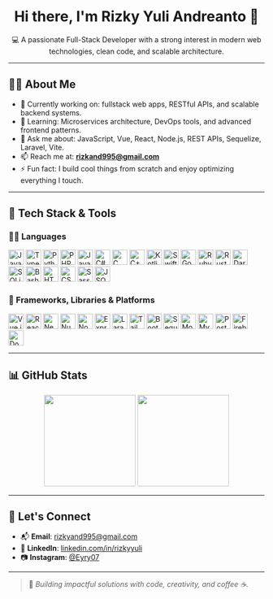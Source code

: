 <h1 align="center">Hi there, I'm Rizky Yuli Andreanto 👋</h1>
<p align="center">💻 A passionate Full-Stack Developer with a strong interest in modern web technologies, clean code, and scalable architecture.</p>

---

## 🧑‍💼 About Me
- 🔭 Currently working on: fullstack web apps, RESTful APIs, and scalable backend systems.
- 🌱 Learning: Microservices architecture, DevOps tools, and advanced frontend patterns.
- 💬 Ask me about: JavaScript, Vue, React, Node.js, REST APIs, Sequelize, Laravel, Vite.
- 📫 Reach me at: **rizkand995@gmail.com**
- ⚡ Fun fact: I build cool things from scratch and enjoy optimizing everything I touch.

---

## 🧰 Tech Stack & Tools

### 👨‍💻 Languages
<p align="left"> <img src="https://cdn.jsdelivr.net/gh/devicons/devicon/icons/javascript/javascript-original.svg" width="30" alt="JavaScript"/> <img src="https://cdn.jsdelivr.net/gh/devicons/devicon/icons/typescript/typescript-original.svg" width="30" alt="TypeScript"/> <img src="https://cdn.jsdelivr.net/gh/devicons/devicon/icons/python/python-original.svg" width="30" alt="Python"/> <img src="https://cdn.jsdelivr.net/gh/devicons/devicon/icons/php/php-original.svg" width="30" alt="PHP"/> <img src="https://cdn.jsdelivr.net/gh/devicons/devicon/icons/java/java-original.svg" width="30" alt="Java"/> <img src="https://cdn.jsdelivr.net/gh/devicons/devicon/icons/csharp/csharp-original.svg" width="30" alt="C#"/> <img src="https://cdn.jsdelivr.net/gh/devicons/devicon/icons/c/c-original.svg" width="30" alt="C"/> <img src="https://cdn.jsdelivr.net/gh/devicons/devicon/icons/cplusplus/cplusplus-original.svg" width="30" alt="C++"/> <img src="https://cdn.jsdelivr.net/gh/devicons/devicon/icons/kotlin/kotlin-original.svg" width="30" alt="Kotlin"/> <img src="https://cdn.jsdelivr.net/gh/devicons/devicon/icons/swift/swift-original.svg" width="30" alt="Swift"/> <img src="https://cdn.jsdelivr.net/gh/devicons/devicon/icons/go/go-original.svg" width="30" alt="Go"/> <img src="https://cdn.jsdelivr.net/gh/devicons/devicon/icons/ruby/ruby-original.svg" width="30" alt="Ruby"/> <img src="https://cdn.jsdelivr.net/gh/devicons/devicon/icons/rust/rust-plain.svg" width="30" alt="Rust"/> <img src="https://cdn.jsdelivr.net/gh/devicons/devicon/icons/dart/dart-original.svg" width="30" alt="Dart"/> <img src="https://cdn.jsdelivr.net/gh/devicons/devicon/icons/sqlite/sqlite-original.svg" width="30" alt="SQLite"/> <img src="https://cdn.jsdelivr.net/gh/devicons/devicon/icons/bash/bash-original.svg" width="30" alt="Bash"/> <img src="https://cdn.jsdelivr.net/gh/devicons/devicon/icons/html5/html5-original.svg" width="30" alt="HTML5"/> <img src="https://cdn.jsdelivr.net/gh/devicons/devicon/icons/css3/css3-original.svg" width="30" alt="CSS3"/> <img src="https://cdn.jsdelivr.net/gh/devicons/devicon/icons/sass/sass-original.svg" width="30" alt="Sass"/> <img src="https://cdn.jsdelivr.net/gh/devicons/devicon/icons/json/json-original.svg" width="30" alt="JSON"/> </p>

### 🧩 Frameworks, Libraries & Platforms
<p align="left">
  <!-- Frontend Frameworks -->
  <img src="https://cdn.jsdelivr.net/gh/devicons/devicon/icons/vuejs/vuejs-original.svg" width="30" alt="Vue.js"/>
  <img src="https://cdn.jsdelivr.net/gh/devicons/devicon/icons/react/react-original.svg" width="30" alt="React"/>
  <img src="https://cdn.jsdelivr.net/gh/devicons/devicon/icons/nextjs/nextjs-original.svg" width="30" alt="Next.js"/>
  <img src="https://cdn.jsdelivr.net/gh/devicons/devicon/icons/nuxtjs/nuxtjs-original.svg" width="30" alt="Nuxt.js"/>

  <!-- Backend Frameworks -->
  <img src="https://cdn.jsdelivr.net/gh/devicons/devicon/icons/nodejs/nodejs-original.svg" width="30" alt="Node.js"/>
  <img src="https://cdn.jsdelivr.net/gh/devicons/devicon/icons/express/express-original.svg" width="30" alt="Express"/>
  <img src="https://cdn.worldvectorlogo.com/logos/laravel-2.svg" width="30" alt="Laravel"/>

  <!-- CSS Frameworks -->
  <img src="https://www.vectorlogo.zone/logos/tailwindcss/tailwindcss-icon.svg" width="30" alt="TailwindCSS"/>
  <img src="https://cdn.jsdelivr.net/gh/devicons/devicon/icons/bootstrap/bootstrap-original.svg" width="30" alt="Bootstrap"/>

  <!-- Databases & ORMs -->
  <img src="https://cdn.jsdelivr.net/gh/devicons/devicon/icons/sequelize/sequelize-original.svg" width="30" alt="Sequelize"/>
  <img src="https://cdn.jsdelivr.net/gh/devicons/devicon/icons/mongodb/mongodb-original.svg" width="30" alt="MongoDB"/>
  <img src="https://cdn.jsdelivr.net/gh/devicons/devicon/icons/mysql/mysql-original.svg" width="30" alt="MySQL"/>
  <img src="https://cdn.jsdelivr.net/gh/devicons/devicon/icons/postgresql/postgresql-original.svg" width="30" alt="PostgreSQL"/>

  <!-- Others -->
  <img src="https://cdn.jsdelivr.net/gh/devicons/devicon/icons/firebase/firebase-plain.svg" width="30" alt="Firebase"/>
  <img src="https://cdn.jsdelivr.net/gh/devicons/devicon/icons/docker/docker-original.svg" width="30" alt="Docker"/>
</p>

</p>

---

## 📊 GitHub Stats
<p align="center">
  <img src="https://github-readme-stats.vercel.app/api?username=RizkyYuliAndreanto&show_icons=true&theme=algolia&count_private=true" height="180"/>
  <img src="https://github-readme-stats.vercel.app/api/top-langs/?username=RizkyYuliAndreanto&layout=compact&theme=algolia" height="180"/>
</p>

---

## 🔗 Let's Connect

- 📬 **Email**: rizkyand995@gmail.com  
- 💼 **LinkedIn**: [linkedin.com/in/rizkyyuli](https://www.linkedin.com/in/rizky-yuli-andreanto/) 
- 📷 **Instagram**: [@Eyry07](https://instagram.com/eryry07) 

---

> 🚀 *Building impactful solutions with code, creativity, and coffee ☕.*



